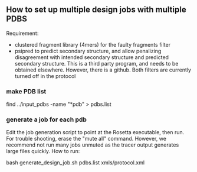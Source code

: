 
## How to set up multiple design jobs with multiple PDBS

Requirement:
- clustered fragment library (4mers) for the faulty fragments filter
- psipred to predict secondary structure, and allow penalizing disagreement with intended secondary structure and predicted secondary structure. This is a third party program, and needs to be obtained elsewhere. However, there is a github. 
Both filters are currently turned off in the protocol


### make PDB list

find ../input_pdbs -name "*pdb" > pdbs.list

### generate a job for each pdb
Edit the job generation script to point at the Rosetta executable, then run.
For trouble shooting, erase the "mute all" command. However, we recommend not run many
jobs unmuted as the tracer output generates large files quickly.
How to run: 

bash generate_design_job.sh pdbs.list xmls/protocol.xml




